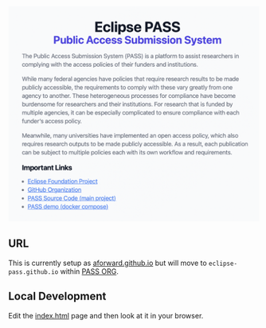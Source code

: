 
![Eclipse-pass.org homepage](/assets/docs/homepage.png)

## URL

This is currently setup as [aforward.github.io](https://aforward.github.io)
but will move to `eclipse-pass.github.io` within [PASS ORG](https://github.com/eclipse-pass).

## Local Development

Edit the [index.html](index.html) page and then look at it in your browser.
